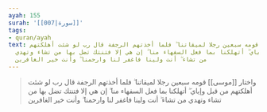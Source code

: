 ```yaml
---
ayah: 155
surah: '[[007|سورة]]'
tags:
- quran/ayah
text: واختار موسى قومه سبعين رجلا لميقاتنا ۖ فلما أخذتهم الرجفة قال رب لو شئت أهلكتهم
  من قبل وإياي ۖ أتهلكنا بما فعل السفهاء منا ۖ إن هي إلا فتنتك تضل بها من تشاء وتهدي
  من تشاء ۖ أنت ولينا فاغفر لنا وارحمنا ۖ وأنت خير الغافرين
---
```

> واختار [[موسى]] قومه سبعين رجلا لميقاتنا ۖ فلما أخذتهم الرجفة قال رب لو شئت أهلكتهم من قبل وإياي ۖ أتهلكنا بما فعل السفهاء منا ۖ إن هي إلا فتنتك تضل بها من تشاء وتهدي من تشاء ۖ أنت ولينا فاغفر لنا وارحمنا ۖ وأنت خير الغافرين
